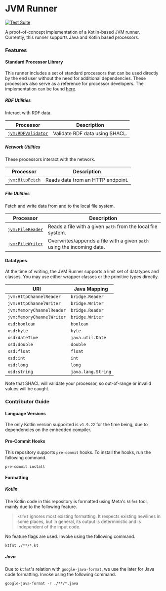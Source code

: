 # JVM Runner

[![Test Suite](https://github.com/rdf-connect/jvm-runner/actions/workflows/test.yml/badge.svg)](https://github.com/rdf-connect/jvm-runner/actions/workflows/test.yml)

A proof-of-concept implementation of a Kotlin-based JVM runner. Currently, this runner supports Java and Kotlin based processors.

### Features

#### Standard Processor Library

This runner includes a set of standard processors that can be used directly by the end user without the need for additional dependencies. These processors also serve as a reference for processor developers. The implementation can be found [here](src/main/kotlin/std).

##### RDF Utilities

Interact with RDF data.

| Processor                                                   | Description                    |
|-------------------------------------------------------------|--------------------------------|
| [`jvm:RDFValidator`](./src/main/kotlin/std/RDFValidator.kt) | Validate RDF data using SHACL. |


##### Network Utilities

These processors interact with the network.

| Processor                                             | Description                       |
|-------------------------------------------------------|-----------------------------------|
| [`jvm:HttpFetch`](./src/main/kotlin/std/HttpFetch.kt) | Reads data from an HTTP endpoint. |

##### File Utilities

Fetch and write data from and to the local file system.

| Processor                       | Description                                                            |
|---------------------------------|------------------------------------------------------------------------|
| [`jvm:FileReader`](./src/main/kotlin/std/FileReader.kt) | Reads a file with a given `path` from the local file system.           |
| [`jvm:FileWriter`](./src/main/kotlin/std/FileWriter.kt) | Overwrites/appends a file with a given `path` using the incoming data. |

#### Datatypes

At the time of writing, the JVM Runner supports a limit set of datatypes and classes. You may use either wrapper classes or the primitive types directly. 

| URI                       | Java Mapping       |
|---------------------------|--------------------|
| `jvm:HttpChannelReader`   | `bridge.Reader`    |
| `jvm:HttpChannelWriter`   | `bridge.Writer`    |
| `jvm:MemoryChannelReader` | `bridge.Reader`    |
| `jvm:MemoryChannelWriter` | `bridge.Writer`    |
| `xsd:boolean`             | `boolean`          |
| `xsd:byte`                | `byte`             |
| `xsd:dateTime`            | `java.util.Date`   |
| `xsd:double`              | `double`           |
| `xsd:float`               | `float`            |
| `xsd:int`                 | `int`              |
| `xsd:long`                | `long`             |
| `xsd:string`              | `java.lang.String` |

Note that SHACL will validate your processor, so out-of-range or invalid values will be caught.

### Contributor Guide

#### Language Versions

The only Kotlin version supported is `v1.9.22` for the time being, due to dependencies on the embedded compiler.

#### Pre-Commit Hooks

This repository supports `pre-commit` hooks. To install the hooks, run the following command.

```shell
pre-commit install
```

#### Formatting

##### Kotlin

The Kotlin code in this repository is formatted using Meta's `ktfmt` tool, mainly due to the following feature.

> `ktfmt` ignores most existing formatting. It respects existing newlines in some places, but in general, its output is deterministic and is independent of the input code.

No feature flags are used. Invoke using the following command.

```shell
ktfmt ./**/*.kt
```

##### Java

Due to `ktfmt`'s relation with `google-java-format`, we use the later for Java code formatting. Invoke using the following command.

```shell
google-java-format -r ./**/*.java
```
